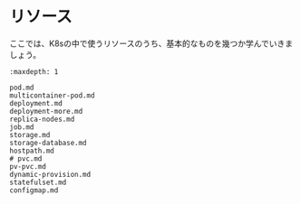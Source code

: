 # リソース

ここでは、K8sの中で使うリソースのうち、基本的なものを幾つか学んでいきましょう。

```{toctree}
:maxdepth: 1

pod.md
multicontainer-pod.md
deployment.md
deployment-more.md
replica-nodes.md
job.md
storage.md
storage-database.md
hostpath.md
# pvc.md
pv-pvc.md
dynamic-provision.md
statefulset.md
configmap.md
```

